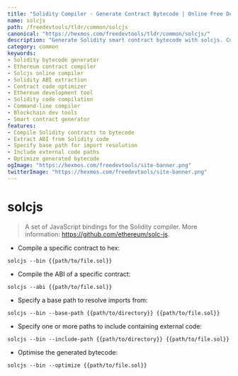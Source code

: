 ```yaml
---
title: "Solidity Compiler - Generate Contract Bytecode | Online Free DevTools by Hexmos"
name: solcjs
path: /freedevtools/tldr/common/solcjs
canonical: "https://hexmos.com/freedevtools/tldr/common/solcjs/"
description: "Generate Solidity smart contract bytecode with solcjs. Compile Solidity code to ABI and optimized binaries for Ethereum development. Free online tool, no registration required."
category: common
keywords:
- Solidity bytecode generator
- Ethereum contract compiler
- Solcjs online compiler
- Solidity ABI extraction
- Contract code optimizer
- Ethereum development tool
- Solidity code compilation
- Command-line compiler
- Blockchain dev tools
- Smart contract generator
features:
- Compile Solidity contracts to bytecode
- Extract ABI from Solidity code
- Specify base path for import resolution
- Include external code paths
- Optimize generated bytecode
ogImage: "https://hexmos.com/freedevtools/site-banner.png"
twitterImage: "https://hexmos.com/freedevtools/site-banner.png"
---
```


# solcjs

> A set of JavaScript bindings for the Solidity compiler.
> More information: <https://github.com/ethereum/solc-js>.

- Compile a specific contract to hex:

`solcjs --bin {{path/to/file.sol}}`

- Compile the ABI of a specific contract:

`solcjs --abi {{path/to/file.sol}}`

- Specify a base path to resolve imports from:

`solcjs --bin --base-path {{path/to/directory}} {{path/to/file.sol}}`

- Specify one or more paths to include containing external code:

`solcjs --bin --include-path {{path/to/directory}} {{path/to/file.sol}}`

- Optimise the generated bytecode:

`solcjs --bin --optimize {{path/to/file.sol}}`
